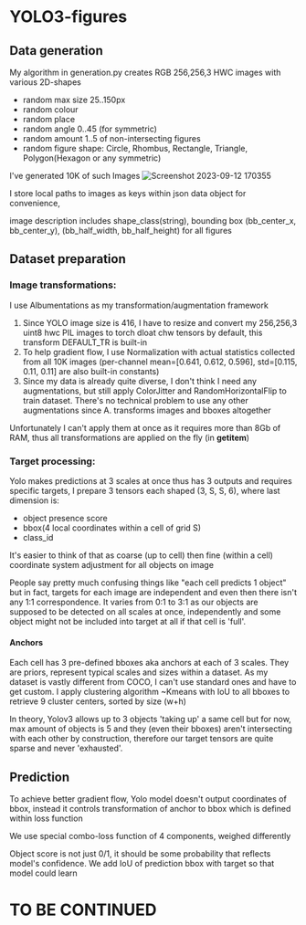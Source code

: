 # YOLO3-figures

## Data generation
My algorithm in generation.py creates RGB 256,256,3 HWC images with various 2D-shapes

* random max size 25..150px
* random colour
* random place
* random angle 0..45 (for symmetric)
* random amount 1..5 of non-intersecting figures
* random figure shape: Circle, Rhombus, Rectangle, Triangle, Polygon(Hexagon or any symmetric)

I've generated 10K of such Images
![Screenshot 2023-09-12 170355](https://github.com/Axik0/YOLO3-figures/assets/100946131/d312f430-d323-4dde-ab0a-865ae0942e66)

I store local paths to images as keys within json data object for convenience, 

image description includes shape_class(string), bounding box (bb_center_x, bb_center_y), (bb_half_width, bb_half_height) for all figures
## Dataset preparation
### Image transformations: 
I use Albumentations as my transformation/augmentation framework
1. Since YOLO image size is 416, I have to resize and convert my 256,256,3 uint8 hwc PIL images to torch dloat chw tensors by default, this transform DEFAULT_TR is built-in
2. To help gradient flow, I use Normalization with actual statistics collected from all 10K images
   (per-channel mean=[0.641, 0.612, 0.596], std=[0.115, 0.11, 0.11] are also built-in constants)
4. Since my data is already quite diverse, I don't think I need any augmentations, but still apply ColorJitter and RandomHorizontalFlip to train dataset. There's no technical problem to use any other augmentations since A. transforms images and bboxes altogether

Unfortunately I can't apply them at once as it requires more than 8Gb of RAM, thus all transformations are applied on the fly (in __getitem__)

### Target processing:

Yolo makes predictions at 3 scales at once thus has 3 outputs and requires specific targets, I prepare 3 tensors each shaped (3, S, S, 6), where last dimension is:
- object presence score 
- bbox(4 local coordinates within a cell of grid S)
- class_id

It's easier to think of that as coarse (up to cell) then fine (within a cell) coordinate system adjustment for all objects on image

People say pretty much confusing things like "each cell predicts 1 object" but in fact, targets for each image are independent and even then there isn't any 1:1 correspondence. 
It varies from 0:1 to 3:1 as our objects are supposed to be detected on all scales at once, independently and some object might not be included into target at all if that cell is 'full'.
#### Anchors
Each cell has 3 pre-defined bboxes aka anchors at each of 3 scales. 
They are priors, represent typical scales and sizes within a dataset. As my dataset is vastly different from COCO, I can't use standard ones and have to get custom. I apply clustering algorithm ~Kmeans with IoU to all bboxes to retrieve 9 cluster centers, sorted by size (w+h)

In theory, Yolov3 allows up to 3 objects 'taking up' a same cell but for now, max amount of objects is 5 and they (even their bboxes) aren't intersecting with each other by construction, therefore our target tensors are quite sparse and never 'exhausted'.

## Prediction
To achieve better gradient flow, Yolo model doesn't output coordinates of bbox, instead it controls transformation of anchor to bbox which is defined within loss function

We use special combo-loss function  of 4 components, weighed differently

Object score is not just 0/1, it should be some probability that reflects model's confidence. 
We add IoU of prediction bbox with target so that model could learn 


# TO BE CONTINUED
